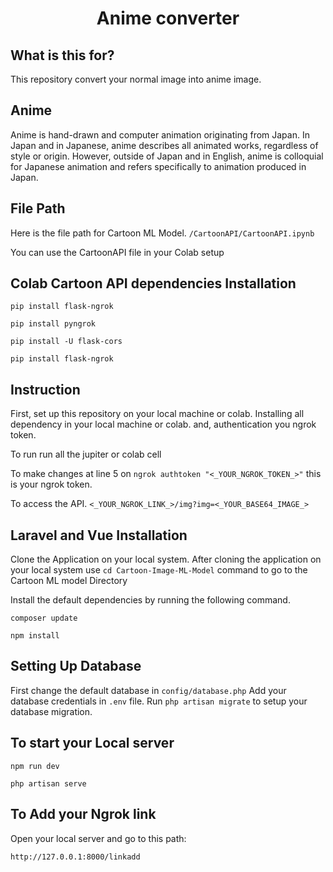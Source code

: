 
<h1 align="center">
    <b>Anime converter </b> 
<br>
</h1>

## What is this for?
This repository convert your normal image into anime image.

## Anime
Anime is hand-drawn and computer animation originating from Japan. In Japan and in Japanese, anime describes all animated works, regardless of style or origin. However, outside of Japan and in English, anime is colloquial for Japanese animation and refers specifically to animation produced in Japan.

## File Path
Here is the file path for Cartoon ML Model.
```/CartoonAPI/CartoonAPI.ipynb```

You can use the CartoonAPI file in your Colab setup

## Colab Cartoon API dependencies Installation
```pip install flask-ngrok```

```pip install pyngrok```

```pip install -U flask-cors```

```pip install flask-ngrok```


## Instruction
First, set up this repository on your local machine or colab.
Installing all dependency in your local machine or colab.
and, authentication you ngrok token. 
 
To run 
run all the jupiter or colab cell

To make changes
at line 5 on ```ngrok authtoken "<_YOUR_NGROK_TOKEN_>"``` this is your ngrok token.

To access the API.
```<_YOUR_NGROK_LINK_>/img?img=<_YOUR_BASE64_IMAGE_>```


## Laravel and Vue Installation

Clone the Application on your local system.
After cloning the application on your local system use ```cd Cartoon-Image-ML-Model``` command to go to the Cartoon ML model Directory 

Install the default dependencies by running the following command.

```composer update```

```npm install```

## Setting Up Database

First change the default database in ```config/database.php```
Add your database credentials in ```.env``` file.
Run ```php artisan migrate``` to setup your database migration.


## To start your Local server


```npm run dev```

```php artisan serve```


## To Add your Ngrok link 


Open your local server and go to this path:

```http://127.0.0.1:8000/linkadd```











